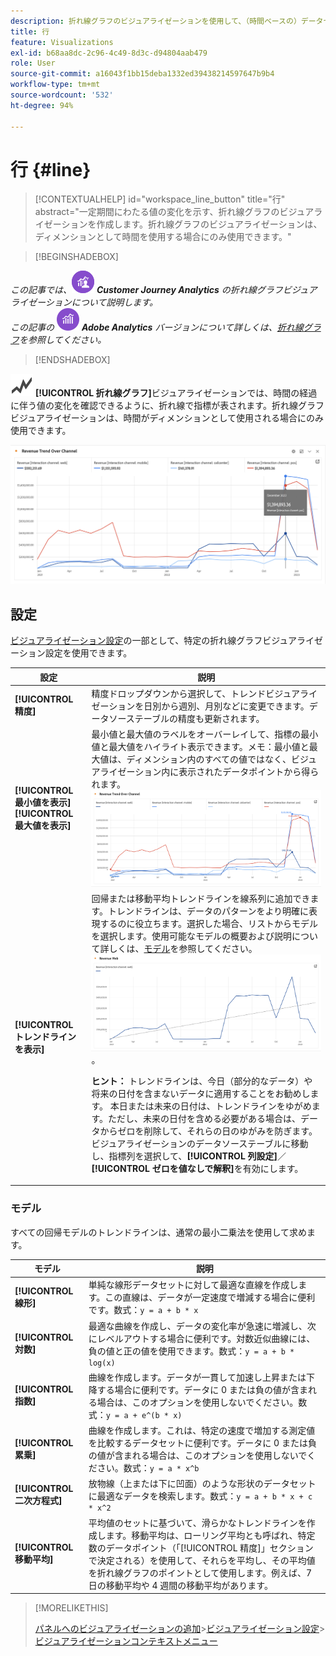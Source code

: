 ```yaml
---
description: 折れ線グラフのビジュアライゼーションを使用して、（時間ベースの）データセットを視覚化します。
title: 行
feature: Visualizations
exl-id: b68aa8dc-2c96-4c49-8d3c-d94804aab479
role: User
source-git-commit: a16043f1bb15deba1332ed39438214597647b9b4
workflow-type: tm+mt
source-wordcount: '532'
ht-degree: 94%

---
```


# 行 {#line}

<!-- markdownlint-disable MD034 -->

>[!CONTEXTUALHELP]
>id="workspace_line_button"
>title="行"
>abstract="一定期間にわたる値の変化を示す、折れ線グラフのビジュアライゼーションを作成します。折れ線グラフのビジュアライゼーションは、ディメンションとして時間を使用する場合にのみ使用できます。"

<!-- markdownlint-enable MD034 -->


>[!BEGINSHADEBOX]

_この記事では、_![CustomerJourneyAnalytics](/help/assets/icons/CustomerJourneyAnalytics.svg) _&#x200B;**Customer Journey Analytics** の折れ線グラフビジュアライゼーションについて説明します。_<br/>_この記事の_ ![AdobeAnalytics](/help/assets/icons/AdobeAnalytics.svg) _&#x200B;**Adobe Analytics** バージョンについて詳しくは、[折れ線グラフ](https://experienceleague.adobe.com/ja/docs/analytics/analyze/analysis-workspace/visualizations/line)を参照してください。_

>[!ENDSHADEBOX]


![GraphTrend](/help/assets/icons/GraphTrend.svg) **[!UICONTROL 折れ線グラフ]**&#x200B;ビジュアライゼーションでは、時間の経過に伴う値の変化を確認できるように、折れ線で指標が表されます。折れ線グラフビジュアライゼーションは、時間がディメンションとして使用される場合にのみ使用できます。

![行のビジュアライゼーション](assets/line-viz.png)


## 設定

[ビジュアライゼーション設定](freeform-analysis-visualizations.md#settings)の一部として、特定の折れ線グラフビジュアライゼーション設定を使用できます。

| 設定 | 説明 |
|---|---|
| **[!UICONTROL 精度]** | 精度ドロップダウンから選択して、トレンドビジュアライゼーションを日別から週別、月別などに変更できます。データソーステーブルの精度も更新されます。 |
| **[!UICONTROL 最小値を表示]** <br/>**[!UICONTROL 最大値を表示&#x200B;]** | 最小値と最大値のラベルをオーバーレイして、指標の最小値と最大値をハイライト表示できます。メモ：最小値と最大値は、ディメンション内のすべての値ではなく、ビジュアライゼーション内に表示されたデータポイントから得られます。<br/>![最小値と最大値のラベルを持つオーバーレイ。](assets/min-max-labels.png) |
| **[!UICONTROL トレンドラインを表示]** | 回帰または移動平均トレンドラインを線系列に追加できます。トレンドラインは、データのパターンをより明確に表現するのに役立ちます。選択した場合、リストからモデルを選択します。使用可能なモデルの概要および説明について詳しくは、[モデル](#models)を参照してください。<br/>![線形トレンドライン](assets/show-linear-trendline.png)。<p>**ヒント：** トレンドラインは、今日（部分的なデータ）や将来の日付を含まないデータに適用することをお勧めします。 本日または未来の日付は、トレンドラインをゆがめます。ただし、未来の日付を含める必要がある場合は、データからゼロを削除して、それらの日のゆがみを防ぎます。 ビジュアライゼーションのデータソーステーブルに移動し、指標列を選択して、**[!UICONTROL 列設定]**／**[!UICONTROL ゼロを値なしで解釈]**&#x200B;を有効にします。</p> |

### モデル

すべての回帰モデルのトレンドラインは、通常の最小二乗法を使用して求めます。

| モデル | 説明 |
| --- | --- |
| **[!UICONTROL 線形]** | 単純な線形データセットに対して最適な直線を作成します。この直線は、データが一定速度で増減する場合に便利です。数式：`y = a + b * x` |
| **[!UICONTROL 対数]** | 最適な曲線を作成し、データの変化率が急速に増減し、次にレベルアウトする場合に便利です。対数近似曲線には、負の値と正の値を使用できます。数式：`y = a + b * log(x)` |
| **[!UICONTROL 指数]** | 曲線を作成します。データが一貫して加速し上昇または下降する場合に便利です。データに 0 または負の値が含まれる場合は、このオプションを使用しないでください。数式：`y = a + e^(b * x)` |
| **[!UICONTROL 累乗]** | 曲線を作成します。これは、特定の速度で増加する測定値を比較するデータセットに便利です。データに 0 または負の値が含まれる場合は、このオプションを使用しないでください。数式：`y = a * x^b` |
| **[!UICONTROL 二次方程式]** | 放物線（上または下に凹面）のような形状のデータセットに最適なデータを検索します。数式：`y = a + b * x + c * x^2` |
| **[!UICONTROL 移動平均]** | 平均値のセットに基づいて、滑らかなトレンドラインを作成します。移動平均は、ローリング平均とも呼ばれ、特定数のデータポイント（「[!UICONTROL 精度]」セクションで決定される）を使用して、それらを平均し、その平均値を折れ線グラフのポイントとして使用します。例えば、7 日の移動平均や 4 週間の移動平均があります。 |

>[!MORELIKETHIS]
>
>[パネルへのビジュアライゼーションの追加](/help/analysis-workspace/visualizations/freeform-analysis-visualizations.md#add-visualizations-to-a-panel)
>&#x200B;>[ビジュアライゼーション設定](/help/analysis-workspace/visualizations/freeform-analysis-visualizations.md#settings)
>&#x200B;>[ビジュアライゼーションコンテキストメニュー](/help/analysis-workspace/visualizations/freeform-analysis-visualizations.md#context-menu)
>

